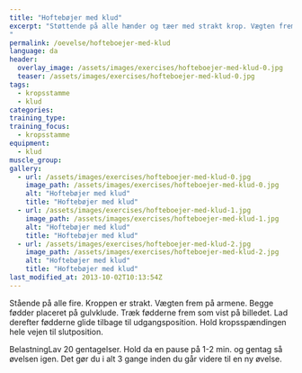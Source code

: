```yaml
---
title: "Hoftebøjer med klud"
excerpt: "Støttende på alle hænder og tæer med strakt krop. Vægten frem på armene. Begge fødder placeret på gulvklude. Træk fødderne frem mod hænderne ved at bøje i hoften. Lad derefter fødderne glide tilbage til udgangsposition. Hold kropsspændingen hele vejen til slutposition.
"
permalink: /oevelse/hofteboejer-med-klud
language: da
header:
  overlay_image: /assets/images/exercises/hofteboejer-med-klud-0.jpg
  teaser: /assets/images/exercises/hofteboejer-med-klud-0.jpg
tags:
  - kropsstamme
  - klud
categories:
training_type: 
training_focus: 
  - kropsstamme
equipment:
  - klud
muscle_group:
gallery:
  - url: /assets/images/exercises/hofteboejer-med-klud-0.jpg
    image_path: /assets/images/exercises/hofteboejer-med-klud-0.jpg
    alt: "Hoftebøjer med klud"
    title: "Hoftebøjer med klud"
  - url: /assets/images/exercises/hofteboejer-med-klud-1.jpg
    image_path: /assets/images/exercises/hofteboejer-med-klud-1.jpg
    alt: "Hoftebøjer med klud"
    title: "Hoftebøjer med klud"
  - url: /assets/images/exercises/hofteboejer-med-klud-2.jpg
    image_path: /assets/images/exercises/hofteboejer-med-klud-2.jpg
    alt: "Hoftebøjer med klud"
    title: "Hoftebøjer med klud"
last_modified_at: 2013-10-02T10:13:54Z
---
```


Stående på alle fire. Kroppen er strakt. Vægten frem på armene. Begge fødder placeret på gulvklude. Træk fødderne frem som vist på billedet. Lad derefter fødderne glide tilbage til udgangsposition. Hold kropsspændingen hele vejen til slutposition.

BelastningLav 20 gentagelser. Hold da en pause på 1-2 min. og gentag så øvelsen igen. Det gør du i alt 3 gange inden du går videre til en ny øvelse.
